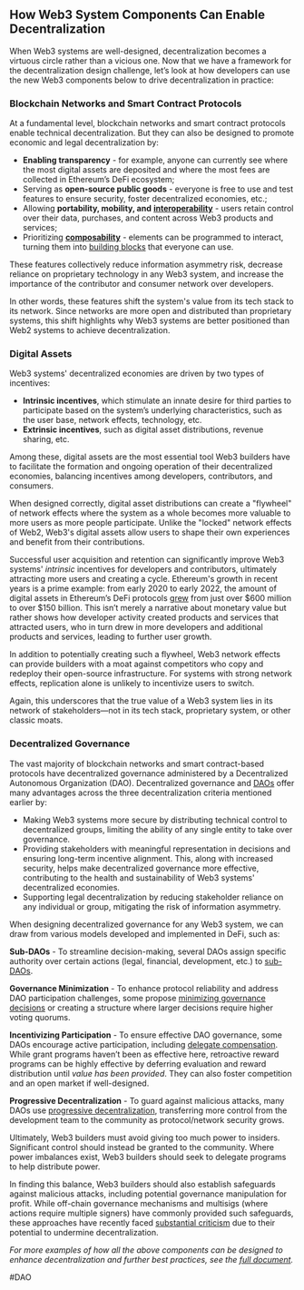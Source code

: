## **How Web3 System Components Can Enable Decentralization**

When Web3 systems are well-designed, decentralization becomes a virtuous circle rather than a vicious one. Now that we have a framework for the decentralization design challenge, let’s look at how developers can use the new Web3 components below to drive decentralization in practice:

### Blockchain Networks and Smart Contract Protocols

At a fundamental level, blockchain networks and smart contract protocols enable technical decentralization. But they can also be designed to promote economic and legal decentralization by:

- **Enabling transparency** - for example, anyone can currently see where the most digital assets are deposited and where the most fees are collected in Ethereum’s DeFi ecosystem;
- Serving as **open-source public goods** - everyone is free to use and test features to ensure security, foster decentralized economies, etc.;
- Allowing **portability, mobility, and** [**interoperability**](https://twitter.com/cdixon/status/1486010648140075015) - users retain control over their data, purchases, and content across Web3 products and services;
- Prioritizing [**composability**](https://future-com.translate.goog/how-composability-unlocks-crypto-and-everything-else/?_x_tr_sl=en&_x_tr_tl=fr&_x_tr_hl=fr&_x_tr_pto=wapp) - elements can be programmed to interact, turning them into [building blocks](https://twitter.com/VirtualElena/status/1483861088588472326) that everyone can use.

These features collectively reduce information asymmetry risk, decrease reliance on proprietary technology in any Web3 system, and increase the importance of the contributor and consumer network over developers.

In other words, these features shift the system's value from its tech stack to its network. Since networks are more open and distributed than proprietary systems, this shift highlights why Web3 systems are better positioned than Web2 systems to achieve decentralization.

### **Digital Assets**

Web3 systems' decentralized economies are driven by two types of incentives:

- **Intrinsic incentives**, which stimulate an innate desire for third parties to participate based on the system’s underlying characteristics, such as the user base, network effects, technology, etc.
- **Extrinsic incentives**, such as digital asset distributions, revenue sharing, etc.

Among these, digital assets are the most essential tool Web3 builders have to facilitate the formation and ongoing operation of their decentralized economies, balancing incentives among developers, contributors, and consumers.

When designed correctly, digital asset distributions can create a "flywheel" of network effects where the system as a whole becomes more valuable to more users as more people participate. Unlike the "locked" network effects of Web2, Web3's digital assets allow users to shape their own experiences and benefit from their contributions.

Successful user acquisition and retention can significantly improve Web3 systems' _intrinsic_ incentives for developers and contributors, ultimately attracting more users and creating a cycle. Ethereum's growth in recent years is a prime example: from early 2020 to early 2022, the amount of digital assets in Ethereum’s DeFi protocols [grew](https://defillama.com/chain/Ethereum) from just over $600 million to over $150 billion. This isn’t merely a narrative about monetary value but rather shows how developer activity created products and services that attracted users, who in turn drew in more developers and additional products and services, leading to further user growth.

In addition to potentially creating such a flywheel, Web3 network effects can provide builders with a moat against competitors who copy and redeploy their open-source infrastructure. For systems with strong network effects, replication alone is unlikely to incentivize users to switch.

Again, this underscores that the true value of a Web3 system lies in its network of stakeholders—not in its tech stack, proprietary system, or other classic moats.

### **Decentralized Governance**

The vast majority of blockchain networks and smart contract-based protocols have decentralized governance administered by a Decentralized Autonomous Organization (DAO). Decentralized governance and [DAOs](https://future-com.translate.goog/dao-canon/?_x_tr_sl=en&_x_tr_tl=fr&_x_tr_hl=fr&_x_tr_pto=wapp) offer many advantages across the three decentralization criteria mentioned earlier by:

- Making Web3 systems more secure by distributing technical control to decentralized groups, limiting the ability of any single entity to take over governance.
- Providing stakeholders with meaningful representation in decisions and ensuring long-term incentive alignment. This, along with increased security, helps make decentralized governance more effective, contributing to the health and sustainability of Web3 systems' decentralized economies.
- Supporting legal decentralization by reducing stakeholder reliance on any individual or group, mitigating the risk of information asymmetry.

When designing decentralized governance for any Web3 system, we can draw from various models developed and implemented in DeFi, such as:

**Sub-DAOs** - To streamline decision-making, several DAOs assign specific authority over certain actions (legal, financial, development, etc.) to [sub-DAOs](https://twitter.com/Cooopahtroopa/status/1465391570144927757).

**Governance Minimization** - To enhance protocol reliability and address DAO participation challenges, some propose [minimizing governance decisions](https://fehrsam.xyz/blog/governance-minimization) or creating a structure where larger decisions require higher voting quorums.

**Incentivizing Participation** - To ensure effective DAO governance, some DAOs encourage active participation, including [delegate compensation](https://twitter.com/_PorterSmith/status/1505960487162425347). While grant programs haven’t been as effective here, retroactive reward programs can be highly effective by deferring evaluation and reward distribution until _value has been provided_. They can also foster competition and an open market if well-designed.

**Progressive Decentralization** - To guard against malicious attacks, many DAOs use [progressive decentralization](https://a16z.com/2020/01/09/progressive-decentralization-crypto-product-management/), transferring more control from the development team to the community as protocol/network security grows.

Ultimately, Web3 builders must avoid giving too much power to insiders. Significant control should instead be granted to the community. Where power imbalances exist, Web3 builders should seek to delegate programs to help distribute power.

In finding this balance, Web3 builders should also establish safeguards against malicious attacks, including potential governance manipulation for profit. While off-chain governance mechanisms and multisigs (where actions require multiple signers) have commonly provided such safeguards, these approaches have recently faced [substantial criticism](https://www.coindesk.com/policy/2022/02/14/sec-enforcement-against-wonderland-could-mean-trouble-for-defi/) due to their potential to undermine decentralization.

_For more examples of how all the above components can be designed to enhance decentralization and further best practices, see the_ [_full document_](https://a16z.com/wp-content/uploads/2022/04/principles-and-models-of-decentralization_miles-jennings_a16zcrypto.pdf)_._

#DAO 